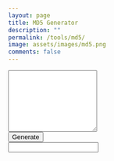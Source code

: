```yaml
---
layout: page
title: MD5 Generator
description: ""
permalink: /tools/md5/
image: assets/images/md5.png
comments: false
---
```

<script>
  !function(n){"use strict";function d(n,t){var r=(65535&n)+(65535&t);return(n>>16)+(t>>16)+(r>>16)<<16|65535&r}function f(n,t,r,e,o,u){return d((c=d(d(t,n),d(e,u)))<<(f=o)|c>>>32-f,r);var c,f}function l(n,t,r,e,o,u,c){return f(t&r|~t&e,n,t,o,u,c)}function v(n,t,r,e,o,u,c){return f(t&e|r&~e,n,t,o,u,c)}function g(n,t,r,e,o,u,c){return f(t^r^e,n,t,o,u,c)}function m(n,t,r,e,o,u,c){return f(r^(t|~e),n,t,o,u,c)}function i(n,t){var r,e,o,u;n[t>>5]|=128<<t%32,n[14+(t+64>>>9<<4)]=t;for(var c=1732584193,f=-271733879,i=-1732584194,a=271733878,h=0;h<n.length;h+=16)c=l(r=c,e=f,o=i,u=a,n[h],7,-680876936),a=l(a,c,f,i,n[h+1],12,-389564586),i=l(i,a,c,f,n[h+2],17,606105819),f=l(f,i,a,c,n[h+3],22,-1044525330),c=l(c,f,i,a,n[h+4],7,-176418897),a=l(a,c,f,i,n[h+5],12,1200080426),i=l(i,a,c,f,n[h+6],17,-1473231341),f=l(f,i,a,c,n[h+7],22,-45705983),c=l(c,f,i,a,n[h+8],7,1770035416),a=l(a,c,f,i,n[h+9],12,-1958414417),i=l(i,a,c,f,n[h+10],17,-42063),f=l(f,i,a,c,n[h+11],22,-1990404162),c=l(c,f,i,a,n[h+12],7,1804603682),a=l(a,c,f,i,n[h+13],12,-40341101),i=l(i,a,c,f,n[h+14],17,-1502002290),c=v(c,f=l(f,i,a,c,n[h+15],22,1236535329),i,a,n[h+1],5,-165796510),a=v(a,c,f,i,n[h+6],9,-1069501632),i=v(i,a,c,f,n[h+11],14,643717713),f=v(f,i,a,c,n[h],20,-373897302),c=v(c,f,i,a,n[h+5],5,-701558691),a=v(a,c,f,i,n[h+10],9,38016083),i=v(i,a,c,f,n[h+15],14,-660478335),f=v(f,i,a,c,n[h+4],20,-405537848),c=v(c,f,i,a,n[h+9],5,568446438),a=v(a,c,f,i,n[h+14],9,-1019803690),i=v(i,a,c,f,n[h+3],14,-187363961),f=v(f,i,a,c,n[h+8],20,1163531501),c=v(c,f,i,a,n[h+13],5,-1444681467),a=v(a,c,f,i,n[h+2],9,-51403784),i=v(i,a,c,f,n[h+7],14,1735328473),c=g(c,f=v(f,i,a,c,n[h+12],20,-1926607734),i,a,n[h+5],4,-378558),a=g(a,c,f,i,n[h+8],11,-2022574463),i=g(i,a,c,f,n[h+11],16,1839030562),f=g(f,i,a,c,n[h+14],23,-35309556),c=g(c,f,i,a,n[h+1],4,-1530992060),a=g(a,c,f,i,n[h+4],11,1272893353),i=g(i,a,c,f,n[h+7],16,-155497632),f=g(f,i,a,c,n[h+10],23,-1094730640),c=g(c,f,i,a,n[h+13],4,681279174),a=g(a,c,f,i,n[h],11,-358537222),i=g(i,a,c,f,n[h+3],16,-722521979),f=g(f,i,a,c,n[h+6],23,76029189),c=g(c,f,i,a,n[h+9],4,-640364487),a=g(a,c,f,i,n[h+12],11,-421815835),i=g(i,a,c,f,n[h+15],16,530742520),c=m(c,f=g(f,i,a,c,n[h+2],23,-995338651),i,a,n[h],6,-198630844),a=m(a,c,f,i,n[h+7],10,1126891415),i=m(i,a,c,f,n[h+14],15,-1416354905),f=m(f,i,a,c,n[h+5],21,-57434055),c=m(c,f,i,a,n[h+12],6,1700485571),a=m(a,c,f,i,n[h+3],10,-1894986606),i=m(i,a,c,f,n[h+10],15,-1051523),f=m(f,i,a,c,n[h+1],21,-2054922799),c=m(c,f,i,a,n[h+8],6,1873313359),a=m(a,c,f,i,n[h+15],10,-30611744),i=m(i,a,c,f,n[h+6],15,-1560198380),f=m(f,i,a,c,n[h+13],21,1309151649),c=m(c,f,i,a,n[h+4],6,-145523070),a=m(a,c,f,i,n[h+11],10,-1120210379),i=m(i,a,c,f,n[h+2],15,718787259),f=m(f,i,a,c,n[h+9],21,-343485551),c=d(c,r),f=d(f,e),i=d(i,o),a=d(a,u);return[c,f,i,a]}function a(n){for(var t="",r=32*n.length,e=0;e<r;e+=8)t+=String.fromCharCode(n[e>>5]>>>e%32&255);return t}function h(n){var t=[];for(t[(n.length>>2)-1]=void 0,e=0;e<t.length;e+=1)t[e]=0;for(var r=8*n.length,e=0;e<r;e+=8)t[e>>5]|=(255&n.charCodeAt(e/8))<<e%32;return t}function e(n){for(var t,r="0123456789abcdef",e="",o=0;o<n.length;o+=1)t=n.charCodeAt(o),e+=r.charAt(t>>>4&15)+r.charAt(15&t);return e}function r(n){return unescape(encodeURIComponent(n))}function o(n){return a(i(h(t=r(n)),8*t.length));var t}function u(n,t){return function(n,t){var r,e,o=h(n),u=[],c=[];for(u[15]=c[15]=void 0,16<o.length&&(o=i(o,8*n.length)),r=0;r<16;r+=1)u[r]=909522486^o[r],c[r]=1549556828^o[r];return e=i(u.concat(h(t)),512+8*t.length),a(i(c.concat(e),640))}(r(n),r(t))}function t(n,t,r){return t?r?u(t,n):e(u(t,n)):r?o(n):e(o(n))}"function"==typeof define&&define.amd?define(function(){return t}):"object"==typeof module&&module.exports?module.exports=t:n.md5=t}(this);
</script>
<form>
  <textarea class="form-control mb-3" rows="8" id="input" required></textarea>
  
  <div class="col-md-6">
    <input class="btn btn-dark" type="submit" value="Generate" id="calculate" onclick="result.value=md5(input.value);return false">
  </div>
  
  <!--button class="btn btn-dark" type="reset" id="reset">Reset</button-->
  
  <div class="col-md-6">
    <input class="form-control" id="result" readonly />
  </div>
  
</form>
